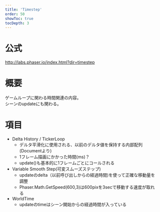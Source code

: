 ```yaml
---
title: 'Timestep'
order: 50
showToc: true
tocDepth: 3
---
```


# 公式

http://labs.phaser.io/index.html?dir=timestep

# 概要
ゲームループに関わる時間関連の内容。  
シーンのupdateにも関わる。

# 項目
- Delta History / TickerLoop
  - デルタ平滑化に使用される、以前のデルタ値を保持する内部配列(Documentより)
  - 1フレーム描画にかかった時間(ms)？
  - update()も基本的に1フレームごとにコールされる
- Variable Smooth Step(可変スムーズステップ)
  - updateのdelta（以前呼び出しからの経過時間)を使って正確な移動量を調整
  - Phaser.Math.GetSpeed(600,3)は600pixを3secで移動する速度が取れる
- WorldTime
  - updateのtimeはシーン開始からの経過時間が入っている
